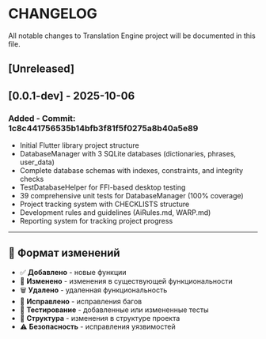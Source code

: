 # CHANGELOG

All notable changes to Translation Engine project will be documented in this file.

## [Unreleased]

## [0.0.1-dev] - 2025-10-06

### Added - Commit: 1c8c441756535b14bfb3f81f5f0275a8b40a5e89
- Initial Flutter library project structure
- DatabaseManager with 3 SQLite databases (dictionaries, phrases, user_data)
- Complete database schemas with indexes, constraints, and integrity checks
- TestDatabaseHelper for FFI-based desktop testing
- 39 comprehensive unit tests for DatabaseManager (100% coverage)
- Project tracking system with CHECKLISTS structure
- Development rules and guidelines (AiRules.md, WARP.md)
- Reporting system for tracking project progress

---

## 📝 Формат изменений
- ✅ **Добавлено** - новые функции
- 🔄 **Изменено** - изменения в существующей функциональности
- 🗑️ **Удалено** - удаленная функциональность
- 🐛 **Исправлено** - исправления багов
- 🧪 **Тестирование** - добавленные или измененные тесты
- 📁 **Структура** - изменения в структуре проекта
- ⚠️ **Безопасность** - исправления уязвимостей
